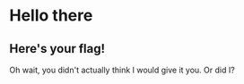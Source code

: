 # Hello there
## Here's your flag!

Oh wait, you didn't actually think I would give it you. Or did I?
